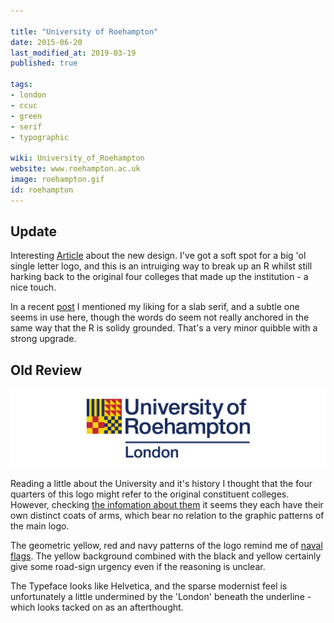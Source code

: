 ```yaml
---

title: "University of Roehampton"
date: 2015-06-20
last_modified_at: 2019-03-19
published: true

tags:
- london
- ccuc
- green
- serif
- typographic

wiki: University_of_Roehampton
website: www.roehampton.ac.uk
image: roehampton.gif
id: roehampton
---
```

## Update

Interesting [Article](roe) about the new design. I've got a soft spot for a big 'ol single letter logo, and this is an intruiging way to break up an R whilst still harking back to the original four colleges that made up the institution - a nice touch.

In a recent [post](newman.html) I mentioned my liking for a slab serif, and a subtle one seems in use here, though the words do seem not really anchored in the same way that the R is solidy grounded. That's a very minor quibble with a strong upgrade.


## Old Review

![Old Logo](/images/logospotter/roehampton-old.gif)

Reading a little about the University and it's history I thought that the four quarters of this logo might refer to the original constituent colleges. However, checking [the infomation about them](http://www.roehampton.ac.uk/Colleges/) it seems they each have their own distinct coats of arms, which bear no relation to the graphic patterns of the main logo.

The geometric yellow, red and navy patterns of the logo remind me of [naval flags](https://en.wikipedia.org/wiki/International_maritime_signal_flags). The yellow background combined with the black and yellow certainly give some road-sign urgency even if the reasoning is unclear.

The Typeface looks like Helvetica, and the sparse modernist feel is unfortunately a little undermined by the 'London' beneath the underline - which looks tacked on as an afterthought.